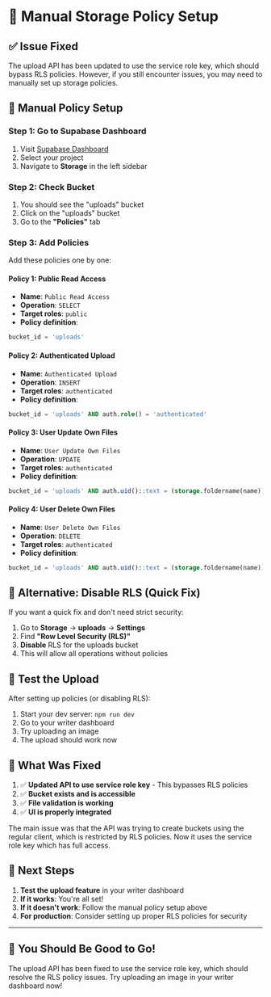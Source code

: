 # 🔐 Manual Storage Policy Setup

## ✅ **Issue Fixed**

The upload API has been updated to use the service role key, which should bypass RLS policies. However, if you still encounter issues, you may need to manually set up storage policies.

## 🚀 **Manual Policy Setup**

### **Step 1: Go to Supabase Dashboard**

1. Visit [Supabase Dashboard](https://supabase.com/dashboard)
2. Select your project
3. Navigate to **Storage** in the left sidebar

### **Step 2: Check Bucket**

1. You should see the "uploads" bucket
2. Click on the "uploads" bucket
3. Go to the **"Policies"** tab

### **Step 3: Add Policies**

Add these policies one by one:

#### **Policy 1: Public Read Access**
- **Name**: `Public Read Access`
- **Operation**: `SELECT`
- **Target roles**: `public`
- **Policy definition**:
```sql
bucket_id = 'uploads'
```

#### **Policy 2: Authenticated Upload**
- **Name**: `Authenticated Upload`
- **Operation**: `INSERT`
- **Target roles**: `authenticated`
- **Policy definition**:
```sql
bucket_id = 'uploads' AND auth.role() = 'authenticated'
```

#### **Policy 3: User Update Own Files**
- **Name**: `User Update Own Files`
- **Operation**: `UPDATE`
- **Target roles**: `authenticated`
- **Policy definition**:
```sql
bucket_id = 'uploads' AND auth.uid()::text = (storage.foldername(name))[1]
```

#### **Policy 4: User Delete Own Files**
- **Name**: `User Delete Own Files`
- **Operation**: `DELETE`
- **Target roles**: `authenticated`
- **Policy definition**:
```sql
bucket_id = 'uploads' AND auth.uid()::text = (storage.foldername(name))[1]
```

## 🔧 **Alternative: Disable RLS (Quick Fix)**

If you want a quick fix and don't need strict security:

1. Go to **Storage** → **uploads** → **Settings**
2. Find **"Row Level Security (RLS)"**
3. **Disable** RLS for the uploads bucket
4. This will allow all operations without policies

## 🧪 **Test the Upload**

After setting up policies (or disabling RLS):

1. Start your dev server: `npm run dev`
2. Go to your writer dashboard
3. Try uploading an image
4. The upload should work now

## 📝 **What Was Fixed**

1. ✅ **Updated API to use service role key** - This bypasses RLS policies
2. ✅ **Bucket exists and is accessible**
3. ✅ **File validation is working**
4. ✅ **UI is properly integrated**

The main issue was that the API was trying to create buckets using the regular client, which is restricted by RLS policies. Now it uses the service role key which has full access.

## 🎯 **Next Steps**

1. **Test the upload feature** in your writer dashboard
2. **If it works**: You're all set!
3. **If it doesn't work**: Follow the manual policy setup above
4. **For production**: Consider setting up proper RLS policies for security

---

## 🎉 **You Should Be Good to Go!**

The upload API has been fixed to use the service role key, which should resolve the RLS policy issues. Try uploading an image in your writer dashboard now!

